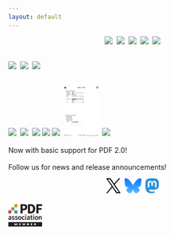 ```yaml
---
layout: default
---
```


<p align="center">
  <kbd><a href="{{site.baseurl}}/generate/grid"><img src="resources/gridpdf.png" height="100"></a></kbd>&nbsp;
  <kbd><a href="{{site.baseurl}}/core/watermark"><img src="resources/wmi1abs.png" height="100"></a></kbd>&nbsp;
  <kbd><a href="{{site.baseurl}}/generate/nup"><img src="resources/nup9pdf.png" height="100"></a></kbd>&nbsp;
  <kbd><a href="{{site.baseurl}}/fonts/fonts"><img src="resources/cjkv.png" height="100"></a></kbd>&nbsp;
  <kbd><a href="{{site.baseurl}}/core/stamp"><img src="core/resources/4exp.png" height="100"></a></kbd>&nbsp;<br><br>

  <kbd><a href="{{site.baseurl}}/core/stamp"><img src="resources/sti.png" height="100"></a></kbd>&nbsp;
  <kbd><img src="resources/hold3.png" height="150"></kbd>&nbsp;
  <kbd><a href="{{site.baseurl}}/core/watermark"><img src="resources/wmi4.png" height="100"></a></kbd>&nbsp;<br><br>

  <kbd><a href="{{site.baseurl}}/generate/booklet"><img src="resources/book2A4p1.png" height="100"></a></kbd>&nbsp;
  <kbd><a href="{{site.baseurl}}/core/stamp"><img src="resources/stp.png" height="100"></a></kbd>&nbsp;
  <kbd><a href="{{site.baseurl}}/generate/grid"><img src="resources/gridimg.png" height="100"></a></kbd>
  <kbd><a href="{{site.baseurl}}/core/stamp"><img src="resources/stRoundBorder.png" height="100"></a></kbd>
  <kbd><a href="{{site.baseurl}}/generate/create"><img src="resources/table.png" height="100"></a></kbd>&nbsp;
  <kbd><a href="{{site.baseurl}}/form/form"><img src="resources/form1.png" height="100"></a></kbd>&nbsp;
  <kbd><a href="{{site.baseurl}}/generate/create"><img src="resources/imagebox.png" height="100"></a></kbd>&nbsp;
  <br><br>
  Now with basic support for PDF 2.0!
  <br><br>
  Follow us for news and release announcements!
  <p align="center">
    <kbd><a href="https://twitter.com/intent/follow?screen_name=pdfcpu"><img src="resources/x.png" height="30"></a></kbd>&nbsp;
    <kbd><a href="https://bsky.app/profile/pdfcpu.bsky.social"><img src="resources/bluesky.png" height="30"></a></kbd>&nbsp;
    <kbd><a href="https://mastodon.social/@pdfcpu"><img src="resources/mastodon.png" height="30"></a></kbd>&nbsp;
  </p>
  <a href="https://pdfa.org"><img src="resources/pdfa.png" height="50"></a><br>
</p>

